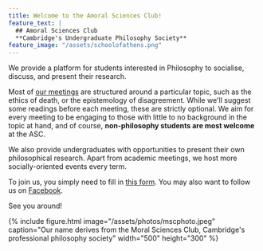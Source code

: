 ```yaml
---
title: Welcome to the Amoral Sciences Club!
feature_text: |
  ## Amoral Sciences Club
  **Cambridge's Undergraduate Philosophy Society**
feature_image: "/assets/schoolofathens.png"
---
```

We provide a platform for students interested in Philosophy to socialise, discuss, and present their research. 

Most of [our meetings](https://www.amoralsciences.com/events "our meetings") are structured around a particular topic, such as the ethics of death, or the epistemology of disagreement. While we'll suggest some readings before each meeting, these are strictly optional. We aim for every meeting to be engaging to those with little to no background in the topic at hand, and of course, **non-philosophy students are most welcome** at the ASC.

We also provide undergraduates with opportunities to present their own philosophical research. Apart from academic meetings, we host more socially-oriented events every term. 

To join us, you simply need to fill in [this form](https://forms.gle/SDwbGMb5GQrUHd768 "this form"). You may also want to follow us on [Facebook](https://www.facebook.com/amoralsciencesclub "Facebook").

See you around!

{% include figure.html image="/assets/photos/mscphoto.jpeg" caption="Our name derives from the Moral Sciences Club, Cambridge's professional philosophy society" width="500" height="300" %}
